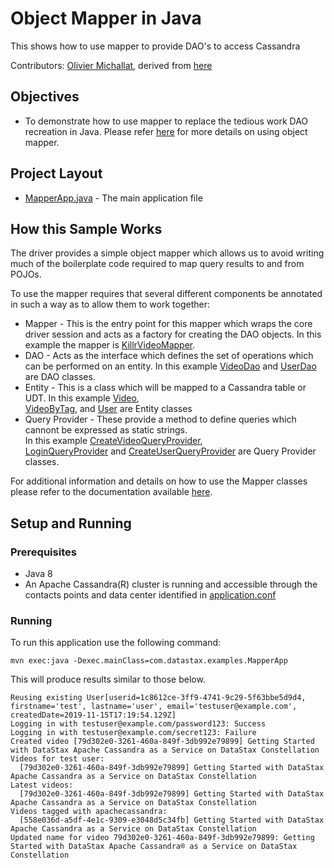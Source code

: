 # Object Mapper in Java
This shows how to use mapper to provide DAO's to access Cassandra

Contributors: [Olivier Michallat](https://github.com/olim7t), derived from [here](https://github.com/datastax/java-driver/tree/4.x/examples/src/main/java/com/datastax/oss/driver/examples/mapper)

## Objectives

* To demonstrate how to use mapper to replace the tedious work DAO recreation in Java. Please refer [here](https://docs.datastax.com/en/developer/java-driver/4.3/manual/mapper/mapper/) for more details on using object mapper.
  
## Project Layout

* [MapperApp.java](/src/main/java/com/datastax/examples/MapperApp.java) - The main application file 

## How this Sample Works
The driver provides a simple object mapper which allows us to avoid writing much of the boilerplate code 
required to map query results to and from POJOs.

To use the mapper requires that several different components be annotated in such a way as to allow them to 
work together:

* Mapper - This is the entry point for this mapper which wraps the core driver session and acts as a factory for 
creating the DAO objects.  In this example the mapper is [KillrVideoMapper](/src/main/java/com/datastax/examples/mapper/killrvideo/KillrVideoMapper.java).
* DAO - Acts as the interface which defines the set of operations which can be performed on an entity.  In this example 
[VideoDao](/src/main/java/com/datastax/examples/mapper/killrvideo/video/VideoDao.java) and 
[UserDao](/src/main/java/com/datastax/examples/mapper/killrvideo/user/UserDao.java) are DAO classes.
* Entity - This is a class which will be mapped to a Cassandra table or UDT.  In this example 
[Video](/src/main/java/com/datastax/examples/mapper/killrvideo/video/Video.java),  
[VideoByTag](/src/main/java/com/datastax/examples/mapper/killrvideo/video/VideoByTag.java),  and
[User](/src/main/java/com/datastax/examples/mapper/killrvideo/user/User.java) are Entity classes
* Query Provider - These provide a method to define queries which cannont be expressed as static strings.  
In this example 
[CreateVideoQueryProvider](/src/main/java/com/datastax/examples/mapper/killrvideo/video/CreateVideoQueryProvider.java),  
[LoginQueryProvider](/src/main/java/com/datastax/examples/mapper/killrvideo/user/LoginQueryProvider.java) and 
[CreateUserQueryProvider](/src/main/java/com/datastax/examples/mapper/killrvideo/user/CreateUserQueryProvider.java) are Query Provider classes.

For additional information and details on how to use the Mapper classes please refer to the documentation available [here](https://docs.datastax.com/en/developer/java-driver/4.3/manual/mapper/).
 
## Setup and Running

### Prerequisites

* Java 8
* An Apache Cassandra(R) cluster is running and accessible through the contacts points and data center identified in [application.conf](/src/main/resources/application.conf)

### Running

To run this application use the following command:

`mvn exec:java -Dexec.mainClass=com.datastax.examples.MapperApp`

This will produce results similar to those below.

```
Reusing existing User[userid=1c8612ce-3ff9-4741-9c29-5f63bbe5d9d4, firstname='test', lastname='user', email='testuser@example.com', createdDate=2019-11-15T17:19:54.129Z]
Logging in with testuser@example.com/password123: Success
Logging in with testuser@example.com/secret123: Failure
Created video [79d302e0-3261-460a-849f-3db992e79899] Getting Started with DataStax Apache Cassandra as a Service on DataStax Constellation
Videos for test user:
  [79d302e0-3261-460a-849f-3db992e79899] Getting Started with DataStax Apache Cassandra as a Service on DataStax Constellation
Latest videos:
  [79d302e0-3261-460a-849f-3db992e79899] Getting Started with DataStax Apache Cassandra as a Service on DataStax Constellation
Videos tagged with apachecassandra:
  [558e036d-a5df-4e1c-9309-e3048d5c34fb] Getting Started with DataStax Apache Cassandra as a Service on DataStax Constellation
Updated name for video 79d302e0-3261-460a-849f-3db992e79899: Getting Started with DataStax Apache Cassandra® as a Service on DataStax Constellation
```


